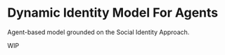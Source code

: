 # Dynamic Identity Model For Agents
Agent-based model grounded on the Social Identity Approach.

WIP
